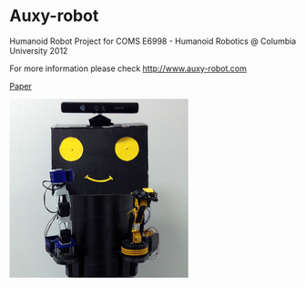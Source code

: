 # Auxy-robot

Humanoid Robot Project for COMS E6998 - Humanoid Robotics @ Columbia University 2012

For more information please check http://www.auxy-robot.com

[Paper](docs/Low_Cost_Service_Robot.pdf)

![](docs/images/RobotFinalAllFourThumbnail.png)